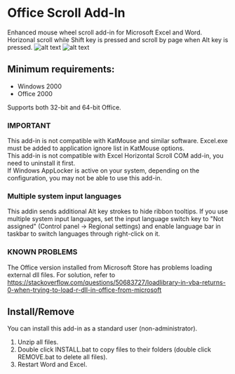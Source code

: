 # Office Scroll Add-In
Enhanced mouse wheel scroll add-in for Microsoft Excel and Word.<br/>
Horizonal scroll while Shift key is pressed and scroll by page when Alt key is pressed.
![alt text](https://github.com/T800G/OfficeScroll/blob/master/xlhscroll.gif "Excel horizontal scroll")
![alt text](https://github.com/T800G/OfficeScroll/blob/master/wdvscroll.gif "Word vertical scroll")<br/>

## Minimum requirements:
  * Windows 2000
  * Office 2000


Supports both 32-bit and 64-bit Office.

### IMPORTANT
This add-in is not compatible with KatMouse and similar software. Excel.exe must be added to application ignore list in KatMouse options.<br>
This add-in is not compatible with Excel Horizontal Scroll COM add-in, you need to uninstall it first.<br>
If Windows AppLocker is active on your system, depending on the configuration, you may not be able to use this add-in.

### Multiple system input languages
This addin sends additional Alt key strokes to hide ribbon tooltips.
If you use multiple system input languages, set the input language switch key to "Not assigned" (Control panel -> Regional settings) and enable language bar in taskbar to switch languages through right-click on it.

### KNOWN PROBLEMS
The Office version installed from Microsoft Store has problems loading external dll files.
For solution, refer to https://stackoverflow.com/questions/50683727/loadlibrary-in-vba-returns-0-when-trying-to-load-r-dll-in-office-from-microsoft

## Install/Remove
You can install this add-in as a standard user (non-administrator).<br/>
1. Unzip all files.<br/>
2. Double click INSTALL.bat to copy files to their folders (double click REMOVE.bat to delete all files).<br/>
3. Restart Word and Excel.
